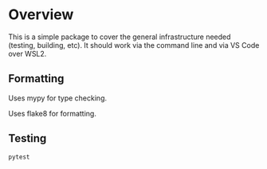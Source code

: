 # Overview

This is a simple package to cover the general infrastructure needed (testing, building, etc).  It should work via the command line and via VS Code over WSL2.

## Formatting

Uses mypy for type checking.

Uses flake8 for formatting.

## Testing

`pytest`
